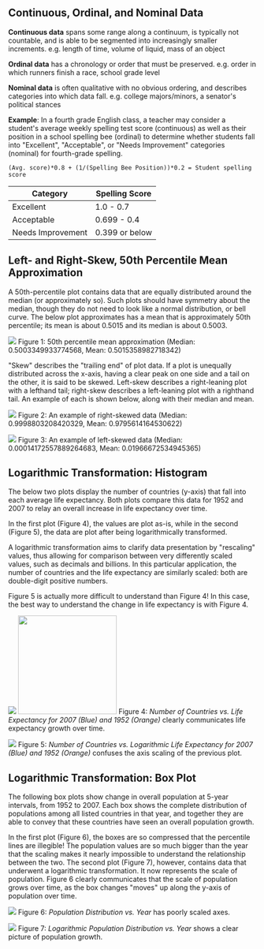 ## Continuous, Ordinal, and Nominal Data

**Continuous data** spans some range along a continuum, is typically not countable, and is able to be segmented into increasingly smaller increments.
  e.g. length of time, volume of liquid, mass of an object
  
**Ordinal data** has a chronology or order that must be preserved.
  e.g. order in which runners finish a race, school grade level 
  
**Nominal data** is often qualitative with no obvious ordering, and describes categories into which data fall.
  e.g. college majors/minors, a senator's political stances

**Example**: In a fourth grade English class, a teacher may consider a student's average weekly spelling test score (continuous) as well as their position in a school spelling bee (ordinal) to determine whether students fall into "Excellent", "Acceptable", or "Needs Improvement" categories (nominal) for fourth-grade spelling. 
 
 ~~~~
 (Avg. score)*0.8 + (1/(Spelling Bee Position))*0.2 = Student spelling score
 ~~~~
  
  | Category | Spelling Score |
  | ------ | -------- |
  | Excellent | 1.0 - 0.7 |
  | Acceptable | 0.699 - 0.4  |
  | Needs Improvement | 0.399 or below |

## Left- and Right-Skew, 50th Percentile Mean Approximation

A 50th-percentile plot contains data that are equally distributed around the median (or approximately so). Such plots should have symmetry about the median, though they do not need to look like a normal distribution, or bell curve. The below plot approximates has a mean that is approximately 50th percentile; its mean is about 0.5015 and its median is about 0.5003. 

![](histogram.png)
  Figure 1: 50th percentile mean approximation (Median: 0.5003349933774568,  Mean: 0.5015358982718342)
  
"Skew" describes the "trailing end" of plot data. If a plot is unequally distributed across the x-axis, having a clear peak on one side and a tail on the other, it is said to be skewed. Left-skew describes a right-leaning plot with a lefthand tail; right-skew describes a left-leaning plot with a righthand tail. An example of each is shown below, along with their median and mean. 

![](right-skew.png)
  Figure 2: An example of right-skewed data (Median: 0.9998803208420329, Mean: 0.9795614164530622)

![](left_skew.png)
  Figure 3: An example of left-skewed data (Median: 0.00014172557889264683, Mean: 0.01966672534945365)



## Logarithmic Transformation: Histogram

The below two plots display the number of countries (y-axis) that fall into each average life expectancy. Both plots compare this data for 1952 and 2007 to relay an overall increase in life expectancy over time. 

In the first plot (Figure 4), the values are plot as-is, while in the second (Figure 5), the data are plot after being logarithmically transformed. 

A logarithmic transformation aims to clarify data presentation by "rescaling" values, thus allowing for comparison between very differently scaled values, such as decimals and billions. In this particular application, the number of countries and the life expectancy are similarly scaled: both are double-digit positive numbers. 

Figure 5 is actually more difficult to understand than Figure 4! In this case, the best way to understand the change in life expectancy is with Figure 4.

![](lifeexp.png)
<img src="lifeexp.png" width="200">
Figure 4: *Number of Countries vs. Life Expectancy for 2007 (Blue) and 1952 (Orange)* clearly communicates life expectancy growth over time.

![](loglifeexp.png)
Figure 5: *Number of Countries vs. Logarithmic Life Expectancy for 2007 (Blue) and 1952 (Orange)* confuses the axis scaling of the previous plot.

## Logarithmic Transformation: Box Plot

The following box plots show change in overall population at 5-year intervals, from 1952 to 2007. Each box shows the complete distribution of populations among all listed countries in that year, and together they are able to convey that these countries have seen an overall population growth.

In the first plot (Figure 6), the boxes are so compressed that the percentile lines are illegible! The population values are so much bigger than the year that the scaling makes it nearly impossible to understand the relationship between the two. The second plot (Figure 7), however, contains data that underwent a logarithmic transformation. It now represents the scale of population. Figure 6 clearly communicates that the scale of population grows over time, as the box changes "moves" up along the y-axis of population over time.

![](box_plot.png)
Figure 6: *Population Distribution vs. Year* has poorly scaled axes.


![](log_box_plot.png)
Figure 7: *Logarithmic Population Distribution vs. Year* shows a clear picture of population growth.




